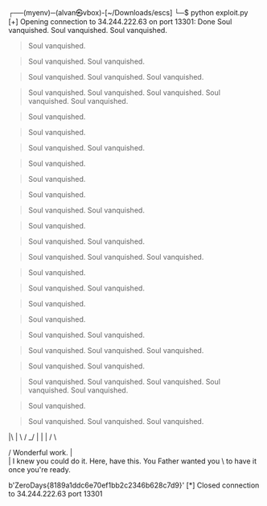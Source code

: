                                                                                                                     
┌──(myenv)─(alvan㉿vbox)-[~/Downloads/escs]
└─$ python exploit.py       
[+] Opening connection to 34.244.222.63 on port 13301: Done
Soul vanquished.
Soul vanquished.
Soul vanquished.

> Soul vanquished.

> Soul vanquished.
Soul vanquished.

> Soul vanquished.
Soul vanquished.
Soul vanquished.

> Soul vanquished.
Soul vanquished.
Soul vanquished.
Soul vanquished.
Soul vanquished.

> Soul vanquished.

> Soul vanquished.

> Soul vanquished.
Soul vanquished.

> Soul vanquished.

> Soul vanquished.

> Soul vanquished.

> Soul vanquished.
Soul vanquished.

> Soul vanquished.

> Soul vanquished.
Soul vanquished.

> Soul vanquished.
Soul vanquished.
Soul vanquished.

> Soul vanquished.

> Soul vanquished.
Soul vanquished.

> Soul vanquished.

> Soul vanquished.

> Soul vanquished.
Soul vanquished.

> Soul vanquished.
Soul vanquished.
Soul vanquished.

> Soul vanquished.
Soul vanquished.

> Soul vanquished.
Soul vanquished.
Soul vanquished.
Soul vanquished.
Soul vanquished.

> Soul vanquished.

> Soul vanquished.
Soul vanquished.
Soul vanquished.


|\ | \ / \_/ 
| \|  |  / \ 


/   Wonderful work.
|   
|   I knew you could do it. Here, have this. You Father wanted you
\   to have it once you're ready.

b'ZeroDays{8189a1ddc6e70ef1bb2c2346b628c7d9}'
[*] Closed connection to 34.244.222.63 port 13301
